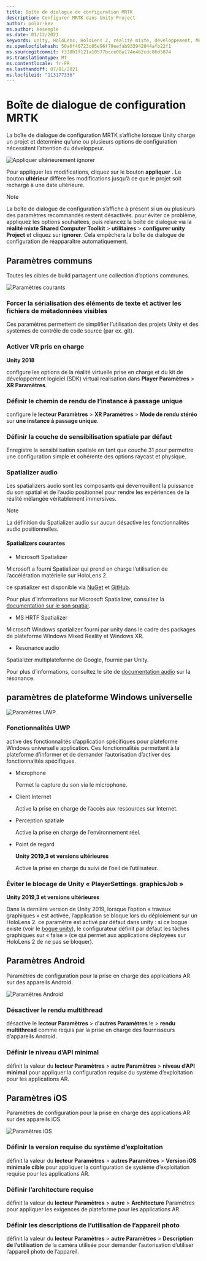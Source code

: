 ```yaml
---
title: Boîte de dialogue de configuration MRTK
description: Configurer MRTK dans Unity Project
author: polar-kev
ms.author: kesemple
ms.date: 01/12/2021
keywords: unity, HoloLens, HoloLens 2, réalité mixte, développement, MRTK, unity
ms.openlocfilehash: 50a0f40723c05e96f79eefab933942044afb22f1
ms.sourcegitcommit: f338b1f121a10577bcce08a174e462cdc86d5874
ms.translationtype: MT
ms.contentlocale: fr-FR
ms.lasthandoff: 07/01/2021
ms.locfileid: "113177336"
---
```

# <a name="mrtk-configuration-dialog"></a>Boîte de dialogue de configuration MRTK

La boîte de dialogue de configuration MRTK s’affiche lorsque Unity charge un projet et détermine qu’une ou plusieurs options de configuration nécessitent l’attention du développeur.

![Appliquer ultérieurement ignorer](../features/images/configuration-dialog/ConfigurationDialogHeader.png)

Pour appliquer les modifications, cliquez sur le bouton **appliquer** . Le bouton **ultérieur** diffère les modifications jusqu’à ce que le projet soit rechargé à une date ultérieure.

> [!NOTE]
> La boîte de dialogue de configuration s’affiche à présent si un ou plusieurs des paramètres recommandés restent désactivés. pour éviter ce problème, appliquez les options souhaitées, puis relancez la boîte de dialogue via la **réalité mixte Shared Computer Toolkit**  >  **utilitaires**  >  **configurer unity Project** et cliquez sur **ignorer**. Cela empêchera la boîte de dialogue de configuration de réapparaître automatiquement.

## <a name="common-settings"></a>Paramètres communs

Toutes les cibles de build partagent une collection d’options communes.

![Paramètres courants](../features/images/configuration-dialog/ConfigurationDialogCommonSettings.png)

### <a name="force-text-asset-serialization-and-enable-visible-meta-files"></a>Forcer la sérialisation des éléments de texte et activer les fichiers de métadonnées visibles

Ces paramètres permettent de simplifier l’utilisation des projets Unity et des systèmes de contrôle de code source (par ex. git).

### <a name="enable-vr-supported"></a>Activer VR pris en charge

**Unity 2018**

configure les options de la réalité virtuelle prise en charge et du kit de développement logiciel (SDK) virtual realisation dans **Player Paramètres**  >  **XR Paramètres**.

### <a name="set-single-pass-instanced-rendering-path"></a>Définir le chemin de rendu de l’instance à passage unique

configure le **lecteur Paramètres**  >  **XR Paramètres**  >  **Mode de rendu stéréo** sur **une instance à passage unique**.

### <a name="set-default-spatial-awareness-layer"></a>Définir la couche de sensibilisation spatiale par défaut

Enregistre la sensibilisation spatiale en tant que couche 31 pour permettre une configuration simple et cohérente des options raycast et physique.

### <a name="audio-spatializer"></a>Spatializer audio

Les spatializers audio sont les composants qui déverrouillent la puissance du son spatial et de l’audio positionnel pour rendre les expériences de la réalité mélangée véritablement immersives.

> [!NOTE]
> La définition du Spatializer audio sur aucun désactive les fonctionnalités audio positionnelles.

#### <a name="common-spatializers"></a>Spatializers courantes

- Microsoft Spatializer

Microsoft a fourni Spatializer qui prend en charge l’utilisation de l’accélération matérielle sur HoloLens 2.

ce spatializer est disponible via [NuGet](https://www.nuget.org/packages/Microsoft.SpatialAudio.Spatializer.Unity/) et [GitHub](https://github.com/microsoft/spatialaudio-unity).

Pour plus d’informations sur Microsoft Spatializer, consultez la [documentation sur le son spatial](/windows/mixed-reality/spatial-sound-in-unity).

- MS HRTF Spatializer

Microsoft Windows spatializer fourni par unity dans le cadre des packages de plateforme Windows Mixed Reality et Windows XR.

- Resonance audio

Spatializer multiplateforme de Google, fournie par Unity.

Pour plus d’informations, consultez le site de [documentation audio](https://resonance-audio.github.io/resonance-audio/develop/unity/getting-started) sur la résonance.

## <a name="universal-windows-platform-settings"></a>paramètres de plateforme Windows universelle

![Paramètres UWP](../features/images/configuration-dialog/ConfigurationDialogUWPSettings.png)

### <a name="uwp-capabilities"></a>Fonctionnalités UWP

active des fonctionnalités d’application spécifiques pour plateforme Windows universelle application. Ces fonctionnalités permettent à la plateforme d’informer et de demander l’autorisation d’activer des fonctionnalités spécifiques.

- Microphone

  Permet la capture du son via le microphone.

- Client Internet

  Active la prise en charge de l’accès aux ressources sur Internet.

- Perception spatiale

  Active la prise en charge de l’environnement réel.

- Point de regard

  **Unity 2019,3 et versions ultérieures**

  Active la prise en charge du suivi de l’oeil de l’utilisateur.

### <a name="avoid-unity-playersettingsgraphicsjob-crash"></a>Éviter le blocage de Unity « PlayerSettings. graphicsJob »

**Unity 2019,3 et versions ultérieures**

Dans la dernière version de Unity 2019, lorsque l’option « travaux graphiques » est activée, l’application se bloque lors du déploiement sur un HoloLens 2.
ce paramètre est activé par défaut dans unity : si ce bogue existe (voir le [bogue unity](https://issuetracker.unity3d.com/issues/enabling-graphics-jobs-in-2019-dot-3-x-results-in-a-crash-or-nothing-rendering-on-hololens-2)), le configurateur définit par défaut les tâches graphiques sur « false » (ce qui permet aux applications déployées sur HoloLens 2 de ne pas se bloquer).

## <a name="android-settings"></a>Paramètres Android

Paramètres de configuration pour la prise en charge des applications AR sur des appareils Android.

![Paramètres Android](../features/images/configuration-dialog/ConfigurationDialogAndroidSettings.png)

### <a name="disable-multi-threaded-rendering"></a>Désactiver le rendu multithread

désactive le **lecteur Paramètres**  >  d'**autres Paramètres** le  >  **rendu multithread** comme requis par la prise en charge des fournisseurs d’appareils Android.

### <a name="set-minimum-api-level"></a>Définir le niveau d’API minimal

définit la valeur du **lecteur Paramètres**  >  **autre Paramètres**  >  **niveau d’API minimal** pour appliquer la configuration requise du système d’exploitation pour les applications AR.

## <a name="ios-settings"></a>Paramètres iOS

Paramètres de configuration pour la prise en charge des applications AR sur des appareils iOS.

![Paramètres iOS](../features/images/configuration-dialog/ConfigurationDialogiOSSettings.png)

### <a name="set-required-os-version"></a>Définir la version requise du système d’exploitation

définit la valeur du **lecteur Paramètres**  >  **autres Paramètres**  >  **Version iOS minimale cible** pour appliquer la configuration de système d’exploitation requise pour les applications AR.

### <a name="set-required-architecture"></a>Définir l’architecture requise

définit la valeur du **lecteur Paramètres**  >  **autre**  >  **Architecture** Paramètres pour appliquer les exigences de plateforme pour les applications AR.

### <a name="set-camera-usage-descriptions"></a>Définir les descriptions de l’utilisation de l’appareil photo

définit la valeur du **lecteur Paramètres**  >  **autre Paramètres**  >  **Description de l’utilisation** de la caméra utilisée pour demander l’autorisation d’utiliser l’appareil photo de l’appareil.
